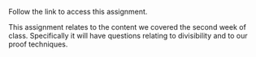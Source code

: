 Follow the link to access this assignment.

This assignment relates to the content we covered the second week of class. 
Specifically it will have questions relating to divisibility and to our proof techniques.
